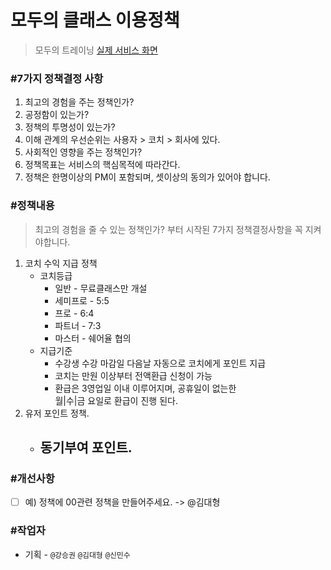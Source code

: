 # 모두의 클래스 이용정책

> 모두의 트레이닝 [실제 서비스 화면](www.modooclass.net)
>



### **#7가지 정책결정 사항**

1. 최고의 경험을 주는 정책인가?
2. 공정함이 있는가?
3. 정책의 투명성이 있는가?
4. 이해 관계의 우선순위는 사용자 > 코치 > 회사에 있다. 
5. 사회적인 영향을 주는 정책인가?
6. 정책목표는 서비스의 핵심목적에 따라간다.
7. 정책은 한명이상의  PM이 포함되며, 셋이상의 동의가 있어야 합니다.



### **#정책내용**

> 최고의 경험을 줄 수 있는 정책인가? 부터 시작된 7가지 정책결정사항을 꼭 지켜야합니다. 

1. 코치 수익 지급 정책
   - 코치등급 
     - 일반 - 무료클래스만 개설
     - 세미프로 - 5:5 
     - 프로 -  6:4 
     - 파트너 - 7:3 
     - 마스터 - 쉐어율 협의
   - 지급기준 
     - 수강생 수강 마감일 다음날 자동으로 코치에게 포인트 지급
     - 코치는 만원 이상부터 전액환급 신청이 가능
     - 환급은 3영업일 이내 이루어지며, 공휴일이 없는한    
       월|수|금 요일로 환급이 진행 된다. 
2. 유저 포인트 정책. 
   - 동기부여 포인트. 
     - 



### #개선사항

- [ ] 예) 정책에 00관련 정책을 만들어주세요. -> @김대형



### **#작업자**

- 기획 - `@강승권` `@김대형` `@신민수` 


